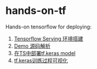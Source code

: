 # hands-on-tf
Hands-on tensorflow for deploying:

1. [Tensorflow Serving 环境搭建](https://github.com/hengdos/hands-on-tf/blob/master/TS%E5%AE%89%E8%A3%85.md)
2. [Demo 源码解析](https://github.com/hengdos/hands-on-tf/blob/master/DEMO%E6%BA%90%E7%A0%81%E8%A7%A3%E6%9E%90.md)
3. [在TS中部署tf.keras model](https://github.com/hengdos/hands-on-tf/blob/master/tf.keras%E6%A8%A1%E5%9E%8B%E9%83%A8%E7%BD%B2.md)
4. [tf.keras训练过程可视化](https://github.com/hengdos/hands-on-tf/blob/master/%E5%8F%AF%E8%A7%86%E5%8C%96tf.keras%E8%AE%AD%E7%BB%83.md)
